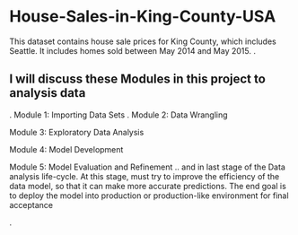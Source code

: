 # House-Sales-in-King-County-USA

This dataset contains house sale prices for King County, which includes Seattle. It includes homes sold between May 2014 and May 2015.
.
## I will discuss these Modules in this project to analysis data
.
Module 1: Importing Data Sets
.
Module 2: Data Wrangling

Module 3: Exploratory Data Analysis

Module 4: Model Development

Module 5: Model Evaluation and Refinement
..
and in last stage of the Data analysis life-cycle. At this stage, must try to improve the efficiency of the data model, so that it can make more accurate predictions. The end goal is to deploy the model into production or production-like environment for final acceptance



.
